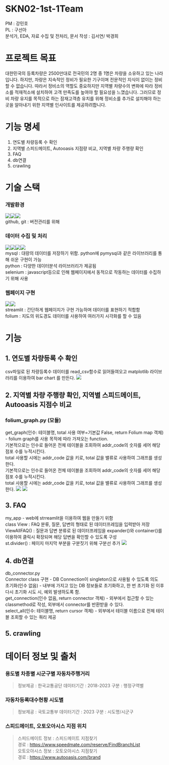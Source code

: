 # SKN02-1st-1Team
PM : 강민호   
PL : 구선아   
분석가, EDA, 자료 수집 및 전처리, 문서 작성 : 김서연/ 박경희

# 프로젝트 목표

대한민국의 등록차량은 2500만대로 전국민의 2명 중 1명은 차량을 소유하고 있는 나라입니다. 하지만, 차량은 지속적인 정비가 필요한 기구이며 전문적인 지식이 없이는 정비할 수 없습니다.
따라서 정비소의 역할도 중요하지만 지역별 차량수의 변화에 따라 정비소를 적재적소에 설치하여 고객 만족도를 높여야 할 필요성을 느꼈습니다.
그러므로 정비 차량 유지를 목적으로 하는 잠재고객층 유치를 위해 정비소를 추가로 설치해야 하는 곳을 알아내기 위한 지역별 인사이트를 제공하려합니다.


# 기능 명세

1. 연도별 차량등록 수 확인
2. 지역별 스피드메이트, Autooasis 지점량 비교, 지역별 차량 주행량 확인
3. FAQ
4. db연결
5. crawling

# 기술 스택

### 개발환경

<img src="https://img.shields.io/badge/visualstudiocode-007ACC?style=for-the-badge&logo=visualstudiocode&logoColor=white"><img src="https://img.shields.io/badge/git-F05032?style=for-the-badge&logo=git&logoColor=white"><img src="https://img.shields.io/badge/github-181717?style=for-the-badge&logo=github&logoColor=white">   
github, git : 버전관리를 위해   
### 데이터 수집 및 처리

<img src="https://img.shields.io/badge/mysql-4479A1?style=for-the-badge&logo=mysql&logoColor=white"><img src="https://img.shields.io/badge/python-3776AB?style=for-the-badge&logo=python&logoColor=white"><img src="https://img.shields.io/badge/pandas-150458?style=for-the-badge&logo=pandas&logoColor=white"><img src="https://img.shields.io/badge/selenium-43B02A?style=for-the-badge&logo=selenium&logoColor=white">    
mysql : 대량의 데이터를 저장하기 위함. python에 pymysql과 같은 라이브러리를 통해 쉬운 구현이 가능   
python : 다양한 데이터분석 라이브러리가 제공됨    
selenium : javascript등으로 인해 웹페이지에서 동적으로 작동하는 데이터를 수집하기 위해 사용   
### 웹페이지 구현

<img src="https://img.shields.io/badge/streamlit-FF4B4B?style=for-the-badge&logo=streamlit&logoColor=white"><img src="https://img.shields.io/badge/folium-77B829?style=for-the-badge&logo=folium&logoColor=white">   
streamlit : 간단하게 웹페이지가 구현 가능하며 데이터를 표현하기 적합함   
folium : 지도의 위도경도 데이터를 사용하여 여러가지 시각화를 할 수 있음    
# 기능

## 1. 연도별 차량등록 수 확인

csv파일로 된 차량등록수 데이터를 read_csv함수로 읽어들여오고 matplotlib 라이브러리를 이용하여 bar chart 를 만든다.
<img src="/img/screenshot1.png">

## 2. 지역별 차량 주행량 확인, 지역별 스피드메이트, Autooasis 지점수 비교

### folium_graph.py (모듈)

get_graph(인수: 테이블명, total 사용 여부=기본값 False, return Folium map 객체) - folium graph를 사용 목적에 따라 가져오는 function.   
기본적으로는 인수로 들어온 전체 테이블을 조회하여  addr_code의 숫자를 세어 해당 점포 수를 누적시킨다.   
total 사용할 시에는 addr_code 값을 키로, total 값을 밸류로 사용하여 그래프를 생성한다.   
기본적으로는 인수로 들어온 전체 테이블을 조회하여  addr_code의 숫자를 세어 해당 점포 수를 누적시킨다.   
total 사용할 시에는 addr_code 값을 키로, total 값을 밸류로 사용하여 그래프를 생성한다.
<img src="/img/screenshot2.png">
<img src="/img/screenshot3.png">
## 3. FAQ

my_app - web에 strreamlit을 이용하여 웹을 만들기 위함   
class View : FAQ 분류, 질문, 답변의 형태로 된 데이터프레임을 입력받아 저장   
ViewAllFAQ() : 질문과 답변 분류로 된 데이터프레임을 expander()와 container()를 이용하여 클릭시 확장되며 해당 답변을 확인할 수 있도록 구성   
st.divider() : 페이지 마지막 부분을 구분짓기 위해 구분선 추가
<img src="/img/screenshot4.png">
## 4. db연결

db_connector.py   
Connector class 구현 - DB Connection이 singleton으로 사용될 수 있도록 의도   
초기화(인수 없음) - 내부에 가지고 있는 DB 정보들로 초기화하고, 한 번 초기화 된 이후 다시 초기화 시도 시, 예외 발생하도록 함.   
get_connection(인수 없음, return connector 객체) - 외부에서 접근할 수 있는 classmethod로 작성, 외부에서 connector를 반환받을 수 있다.   
select_all(인수: 테이블명, return cursor 객체) - 외부에서 테이블 이름으로 전체 테이블 조회할 수 있는 쿼리 제공

## 5. crawling

# 데이터 정보 및 출처
### 용도별 차종별 시군구별 자동차주행거리
> 정보제공 : 한국교통공단
> 데이터기간 : 2018-2023
> 구분 : 행정구역별
### 자동차등록대수현황 시도별
> 정보제공 : 국토교통부
> 데이터기간 : 2023
> 구분 : 시도명/시군구
### 스피드메이트, 오토오아시스 지점 위치
> 스피드메이트 정보 :  스피드메이트 지점찾기   
> 경로 : https://www.speedmate.com/reserve/FindBranchList   
> 오토오아시스 정보 : 오토오아시스 지점찾기   
> 경로 : https://www.autooasis.com/brand 
